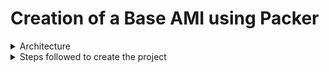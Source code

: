 # Creation of a Base AMI using Packer

<details>
  <summary>Architecture</summary>
  <img src="./Images/one.png">
</details>

<details>
  <summary>Steps followed to create the project</summary>
  <br>
  <details class="nested">
  <summary>Create GitHub repository</summary><br>
       We will create a GitHub repository for Part One. This repository will serve as a central hub for developers to easily interact with the               project and manage their contributions. It will also provide a solid anchor for our Jenkins pipeline, ensuring smooth integration and                 continuous deployment processes. By utilizing GitHub, we promote collaboration, version control, and transparency within the team,                    enhancing overall productivity and project management.
  </details>
   
  <details class="nested">
  <summary>Launch an ec2</summary><br>
    We will create an EC2 instance on AWS and set up the project there. This way, the project setup won’t interfere with our local machines, and our      local setups won’t affect the project. By isolating the environment, we ensure a clean and consistent setup for everyone involved, making it easier to manage dependencies and configurations. Additionally, this approach allows for better scalability and flexibility as we can easily         replicate the environment or scale resources as needed.
  </details>

  <details class="nested">
  <summary>Installations</summary><br>
  1. Install Jenkins on this EC2: Using Jenkins as our automation tool, we connect with our Version Control System (VCS) to streamline the code 
  deployment process. Jenkins uses pipelines to automate the steps needed to build an Amazon Machine Image (AMI) on AWS. This setup makes our 
  deployment process faster, more reliable, and consistent..<br>
  2. Install the latest version of Java: Jenkins will also need Java to run.<br>
  3. Installation steps:
  <pre><code>  
    sudo apt update
sudo apt install openjdk-11-jdk
java --version
wget -p -O - https://pkg.jenkins.io/debian/jenkins.io.key | sudo apt-key add -
sudo sh -c 'echo deb http://pkg.jenkins.io/debian-stable binary/ > /etc/apt/sources.list.d/jenkins.list'
sudo apt update
sudo apt install jenkins
sudo systemctl status jenkins
sudo systemctl start jenkins
 </code> </pre></details>

  <details class="nested">
  <summary>Packer configuration</summary><br>
  </details>

  <details class="nested">
  <summary>Provisioner</summary><br>
  </details>

  <details class="nested">
  <summary>Launch Jenkins and Create a Pipeline with the following stages</summary><br>
  </details>

  <details class="nested">
  <summary>Check for the ami on AWS Console</summary><br>
  </details>
  
  </details>

